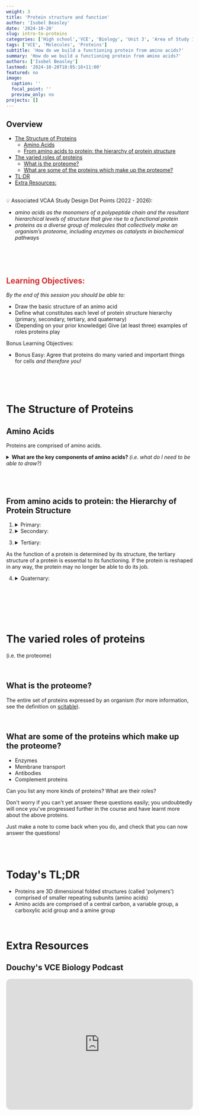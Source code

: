 ```yaml
---
weight: 3
title: 'Protein structure and function'
author: 'Isobel Beasley'
date: '2024-10-20'
slug: intro-to-proteins
categories: ['High school','VCE', 'Biology', 'Unit 3', 'Area of Study 1']
tags: ['VCE', 'Molecules', 'Proteins']
subtitle: 'How do we build a functioning protein from amino acids?'
summary: 'How do we build a functioning protein from amino acids?'
authors: ['Isobel Beasley']
lastmod: '2024-10-20T18:05:16+11:00'
featured: no
image:
  caption: ''
  focal_point: ''
  preview_only: no
projects: []
---
```


## Overview 

- [The Structure of Proteins](#the-structure-of-proteins)
   * [Amino Acids ](#amino-acids)
   * [From amino acids to protein: the hierarchy of protein structure](#from-amino-acids-to-protein-the-hierarchy-of-protein-structure)
- [The varied roles of proteins](#the-varied-roles-of-proteins)
   * [What is the proteome?](#what-is-the-proteome)
   * [What are some of the proteins which make up the proteome?](#what-are-some-of-the-proteins-which-make-up-the-proteome)
- [TL;DR](#todays-tldr)
- [Extra Resources:](#extra-resources)

<br>

<aside>
💡 Associated VCAA Study Design Dot Points (2022 - 2026):               
<br> 
<ul> <i> 
<li> 
amino acids as the monomers of a polypeptide chain and the resultant hierarchical levels of structure that give rise to a functional protein
</li> 
<li> 
proteins as a diverse group of molecules that collectively make an organism’s proteome, including enzymes as catalysts in biochemical pathways
</li> 
</i> </ul> 
</aside>

<br> 
<br>
<br> 



<h2 style="color:#D32F2F"> Learning Objectives: </h2>

*By the end of this session you should be able to:* 

- Draw the basic structure of an animo acid
- Define what constitutes each level of protein structure hierarchy (primary, secondary, tertiary, and quaternary)
- (Depending on your prior knowledge) Give (at least three) examples of roles proteins play


Bonus Learning Objectives: 

- Bonus Easy:  Agree that proteins do many varied and important things for cells *and therefore you!*

<br>
<br>
<br> 


# The Structure of Proteins

## Amino Acids 

Proteins are comprised of amino acids. 

<details> <summary>
<b> What are the key components of amino acids? </b> <i> (i.e. what do I need to be able to draw?) </i> </summary> 
<br>
<ul> 
<li>
Variable Size Chain ( also sometimes referred to as the R group)
</li>
<li> Amino group 
</li>
<li> Carboxylic Acid Group
</li>
<li> 
Central Carbon and Hydrogen
</li>
</ul> 
</details> 

<br> 
<br>
<br>

## From amino acids to protein: the Hierarchy of Protein Structure

1. <details> <summary> Primary: </summary>
   <br>
    The linear order/sequence of amino acids formed by covalent peptide bonds between adjacent amino acids.
    <br>
    </details> 

2. <details> <summary> Secondary: </summary>    
   <br>
   <b> VCAA 2013: <i> “the coiled or pleated structure within the chain (including α-helices and β-pleated sheets)” </i> </b> 
   <ul> <li> caused by hydrogen-bonding between -C=O and -N-H groups (peptide linkages) within the amino acid chain
   
</li>
</ul>
</details>

3. <details> <summary> Tertiary: </summary> 
   <br>
   <b> VCAA 2013: <i> “Tertiary structure: A 3D structure composed of secondary structures” </i> </b> 
    <ul>
    <li>
     formed through the interactions of various ‘R’ groups within the molecule
    </li>
    </ul>
    
As the function of a protein is determined by its structure, the tertiary structure of a protein is essential to its functioning. If the protein is reshaped in any way, the protein may no longer be able to do its job. 
<br>
</details> 
    
    
4. <details> <summary> Quaternary: </summary>
   <br>
    <b> VCAA 2013: </i> “Quaternary structure: Two or more polypeptide chains joined together” </i> </b> 
    <br>
    </details> 

<br> 
<br>
<br> 
<br>
<br>

# The varied roles of proteins

(i.e. the proteome)

<br>

## What is the proteome?

The entire set of proteins expressed by an organism (for more information, see the definition on [scitable](https://www.nature.com/scitable/definition/proteome-297/)). 

<br>

## What are some of the proteins which make up the proteome?

- Enzymes 
- Membrane transport
- Antibodies
- Complement proteins

Can you list any more kinds of proteins? What are their roles?

Don't worry if you can't yet answer these questions easily; you undoubtedly will once you've progressed further in the course and have learnt more about the above proteins. 

Just make a note to come back when you do, and check that you can now answer the questions!

<br>
<br> 

# Today's TL;DR

- Proteins are 3D dimensional folded structures (called 'polymers') comprised of smaller repeating subunits (amino acids)
- Amino acids are comprised of a central carbon, a variable group, a carboxylic acid group and a amine group

<br>

# Extra Resources

## Douchy's VCE Biology Podcast

<iframe style="border-radius:12px" src="https://open.spotify.com/embed/episode/5qT2Ez7aUA29lPRSeacNPW?utm_source=generator" width="100%" height="352" frameBorder="0" allowfullscreen="" allow="autoplay; clipboard-write; encrypted-media; fullscreen; picture-in-picture" loading="lazy"></iframe>
